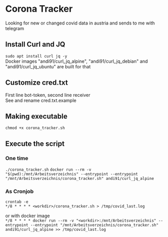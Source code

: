 # Corona Tracker
Looking for new or changed covid data in austria and sends to me with telegram  

## Install Curl and JQ  
`sudo apt install curl jq -y`  
Docker images "andi91/curl_jq_alpine", "andi91/curl_jq_debian" and "andi91/curl_jq_ubuntu" are built for that  

## Customize cred.txt  
First line bot-token, second line receiver  
See and rename cred.txt.example  

## Making executable  
`chmod +x corona_tracker.sh`  

## Execute the script  
### One time  
`./corona_tracker.sh`
`docker run --rm -v "$(pwd):/mnt/Arbeitsverzeichnis" --entrypoint --entrypoint "/mnt/Arbeitsverzeichnis/corona_tracker.sh" andi91/curl_jq_alpine`

### As Cronjob  
```
crontab -e  
*/8 * * * * <workdir>/corona_tracker.sh > /tmp/covid_last.log  
```
or with docker image  
`*/8 * * * * docker run --rm -v "<workdir>:/mnt/Arbeitsverzeichnis" --entrypoint --entrypoint "/mnt/Arbeitsverzeichnis/corona_tracker.sh" andi91/curl_jq_alpine >> /tmp/covid_last.log`  

